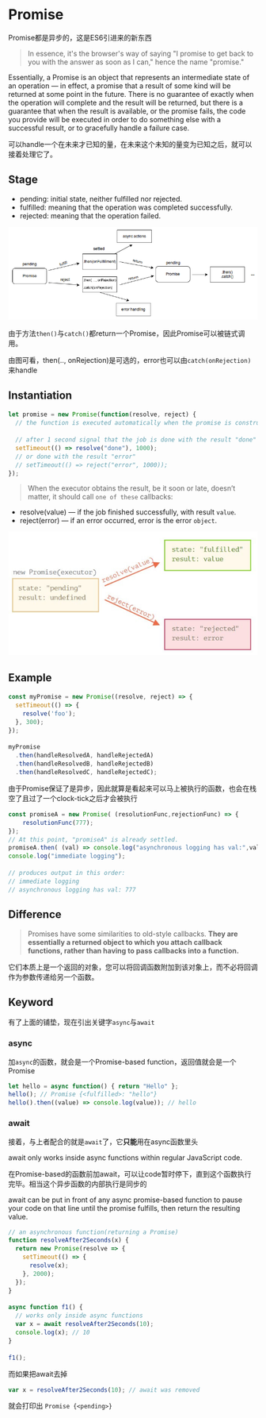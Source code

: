 # Promise

Promise都是异步的，这是ES6引进来的新东西

> In essence, it's the browser's way of saying "I promise to get back to you with the answer as soon as I can," hence the name "promise."

Essentially, a Promise is an object that represents an intermediate state of an operation — in effect, a promise that a result of some kind will be returned at some point in the future. There is no guarantee of exactly when the operation will complete and the result will be returned, but there is a guarantee that when the result is available, or the promise fails, the code you provide will be executed in order to do something else with a successful result, or to gracefully handle a failure case.

可以handle一个在未来才已知的量，在未来这个未知的量变为已知之后，就可以接着处理它了。

## Stage

- pending: initial state, neither fulfilled nor rejected.
- fulfilled: meaning that the operation was completed successfully.
- rejected: meaning that the operation failed.

![Stage](./images/promises.png)

由于方法`then()`与`catch()`都return一个Promise，因此Promise可以被链式调用。

由图可看，then(.., onRejection)是可选的，error也可以由`catch(onRejection)`来handle

## Instantiation

``` javascript
let promise = new Promise(function(resolve, reject) {
  // the function is executed automatically when the promise is constructed

  // after 1 second signal that the job is done with the result "done"
  setTimeout(() => resolve("done"), 1000);
  // or done with the result "error"
  // setTimeout(() => reject("error", 1000));
});
```

> When the executor obtains the result, be it soon or late, doesn’t matter, it should call `one of these` callbacks:

- resolve(value) — if the job finished successfully, with result `value`.
- reject(error) — if an error occurred, error is the error `object`.

![Executor](./images/promise_executor.jpg)

## Example

``` javascript
const myPromise = new Promise((resolve, reject) => {
  setTimeout(() => {
    resolve('foo');
  }, 300);
});

myPromise
  .then(handleResolvedA, handleRejectedA)
  .then(handleResolvedB, handleRejectedB)
  .then(handleResolvedC, handleRejectedC);
```

由于Promise保证了是异步，因此就算是看起来可以马上被执行的函数，也会在栈空了且过了一个clock-tick之后才会被执行

``` javascript
const promiseA = new Promise( (resolutionFunc,rejectionFunc) => {
    resolutionFunc(777);
});
// At this point, "promiseA" is already settled.
promiseA.then( (val) => console.log("asynchronous logging has val:",val) );
console.log("immediate logging");

// produces output in this order:
// immediate logging
// asynchronous logging has val: 777
```

## Difference

> Promises have some similarities to old-style callbacks. **They are essentially a returned object to which you attach callback functions, rather than having to pass callbacks into a function.**

它们本质上是一个返回的对象，您可以将回调函数附加到该对象上，而不必将回调作为参数传递给另一个函数。

## Keyword

有了上面的铺垫，现在引出关键字`async`与`await`

### async

加`async`的函数，就会是一个Promise-based function，返回值就会是一个Promise

``` javascript
let hello = async function() { return "Hello" };
hello(); // Promise {<fulfilled>: "hello"}
hello().then((value) => console.log(value)); // hello
```

### await

接着，与上者配合的就是`await`了，它**只能**用在async函数里头

await only works inside async functions within regular JavaScript code.

在Promise-based的函数前加await，可以让code暂时停下，直到这个函数执行完毕。相当这个异步函数的内部执行是同步的

await can be put in front of any async promise-based function to pause your code on that line until the promise fulfills, then return the resulting value.

``` javascript
// an asynchronous function(returning a Promise)
function resolveAfter2Seconds(x) {
  return new Promise(resolve => {
    setTimeout(() => {
      resolve(x);
    }, 2000);
  });
}

async function f1() {
  // works only inside async functions
  var x = await resolveAfter2Seconds(10);
  console.log(x); // 10
}

f1();
```

而如果把await去掉

``` javascript
var x = resolveAfter2Seconds(10); // await was removed
```

就会打印出 `Promise {<pending>}`
